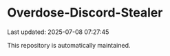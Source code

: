 # Overdose-Discord-Stealer

Last updated: 2025-07-08 07:27:45

This repository is automatically maintained.
